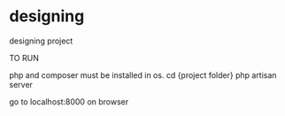 # designing
designing project

TO RUN

php and composer must be installed in os.
cd {project folder}
php artisan server

go to localhost:8000 on browser
